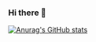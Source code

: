 ### Hi there 👋

[![Anurag's GitHub stats](https://github-readme-stats.vercel.app/api?username=Valsimot)](https://github.com/anuraghazra/github-readme-stats)
